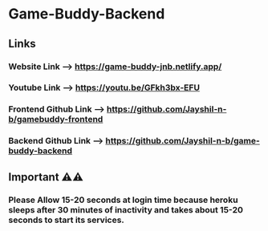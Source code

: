 # Game-Buddy-Backend

## Links

### Website Link --> https://game-buddy-jnb.netlify.app/
### Youtube Link --> https://youtu.be/GFkh3bx-EFU
### Frontend Github Link --> https://github.com/Jayshil-n-b/gamebuddy-frontend
### Backend Github Link --> https://github.com/Jayshil-n-b/game-buddy-backend

## Important ⚠️⚠️

### Please Allow 15-20 seconds at login time because heroku sleeps after 30 minutes of inactivity and takes about 15-20 seconds to start its services.
